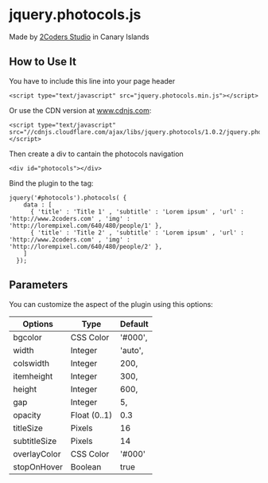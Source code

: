 # jquery.photocols.js

Made by <a href='http://2coders.com'>2Coders Studio</a> in Canary Islands

## How to Use It

You have to include this line into your page header

    <script type="text/javascript" src="jquery.photocols.min.js"></script>
    
Or use the CDN version at www.cdnjs.com:

    <script type="text/javascript" src="//cdnjs.cloudflare.com/ajax/libs/jquery.photocols/1.0.2/jquery.photocols.min.js"></script>

Then create a div to cantain the photocols navigation

    <div id="photocols"></div>

Bind the plugin to the tag:

    jquery('#photocols').photocols( {
        data : [
          { 'title' : 'Title 1' , 'subtitle' : 'Lorem ipsum' , 'url' : 'http://www.2coders.com' , 'img' :  'http://lorempixel.com/640/480/people/1' },
          { 'title' : 'Title 2' , 'subtitle' : 'Lorem ipsum' , 'url' : 'http://www.2coders.com' , 'img' :  'http://lorempixel.com/640/480/people/2' },
        ]
      });

## Parameters

You can customize the aspect of the plugin using this options:

Options | Type | Default  
--- | --- | ---
bgcolor       | CSS Color     | '#000',
width		     | Integer       | 'auto',
colswidth     | Integer       | 200,
itemheight    | Integer       | 300,
height		    | Integer       | 600,
gap           | Integer       | 5,
opacity       | Float (0..1)  | 0.3
titleSize     | Pixels        | 16
subtitleSize  | Pixels        | 14
overlayColor  | CSS Color     | '#000'
stopOnHover   | Boolean       | true
